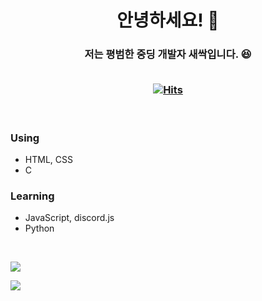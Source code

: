 <h1 align="center">안녕하세요! 👋</h1>
<h3 align="center">저는 평범한 중딩 개발자 새싹입니다. 😆<br><br>

[![Hits](https://hits.seeyoufarm.com/api/count/incr/badge.svg?url=https%3A%2F%2Fgithub.com%2Fsaesac%2Fhit-counter&count_bg=%2379C83D&title_bg=%23555555&icon=&icon_color=%23E7E7E7&title=Visits&edge_flat=false)](https://hits.seeyoufarm.com)
</h3>

<br>

<h3>Using</h3>

- HTML, CSS
- C

<h3>Learning</h3>

- JavaScript, discord.js
- Python

<br>

![](https://github-readme-stats.vercel.app/api/top-langs/?username=saesac&langs_count=8&layout=compact&theme=gotham)

![](https://github-readme-stats.vercel.app/api?username=saesac&show_icons=true&theme=gotham)
